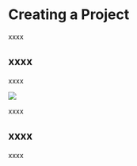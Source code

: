 # Creating a Project

xxxx

## xxxx ##

xxxx

![](./Images/Img5.000.xxxx.png)

xxxx

## xxxx ##

xxxx